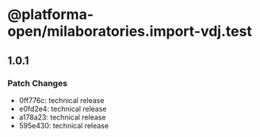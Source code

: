 # @platforma-open/milaboratories.import-vdj.test

## 1.0.1

### Patch Changes

- 0ff776c: technical release
- e0fd2e4: technical release
- a178a23: technical release
- 595e430: technical release
